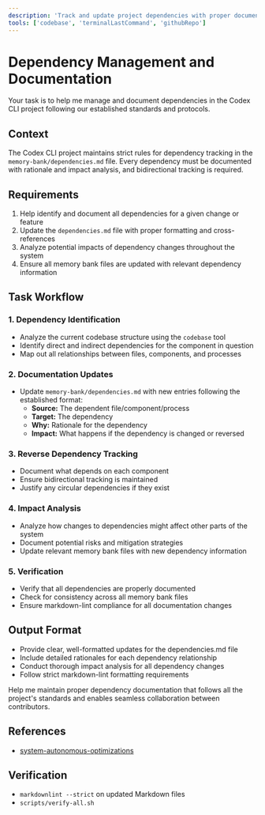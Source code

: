 ```yaml
---
description: 'Track and update project dependencies with proper documentation'
tools: ['codebase', 'terminalLastCommand', 'githubRepo']
---
```

# Dependency Management and Documentation

Your task is to help me manage and document dependencies in the Codex CLI project following our established standards and protocols.

## Context

The Codex CLI project maintains strict rules for dependency tracking in the `memory-bank/dependencies.md` file. Every dependency must be documented with rationale and impact analysis, and bidirectional tracking is required.

## Requirements

1. Help identify and document all dependencies for a given change or feature
2. Update the `dependencies.md` file with proper formatting and cross-references
3. Analyze potential impacts of dependency changes throughout the system
4. Ensure all memory bank files are updated with relevant dependency information

## Task Workflow

### 1. Dependency Identification

- Analyze the current codebase structure using the `codebase` tool
- Identify direct and indirect dependencies for the component in question
- Map out all relationships between files, components, and processes

### 2. Documentation Updates

- Update `memory-bank/dependencies.md` with new entries following the established format:
  - **Source:** The dependent file/component/process
  - **Target:** The dependency
  - **Why:** Rationale for the dependency
  - **Impact:** What happens if the dependency is changed or reversed

### 3. Reverse Dependency Tracking

- Document what depends on each component
- Ensure bidirectional tracking is maintained
- Justify any circular dependencies if they exist

### 4. Impact Analysis

- Analyze how changes to dependencies might affect other parts of the system
- Document potential risks and mitigation strategies
- Update relevant memory bank files with new dependency information

### 5. Verification

- Verify that all dependencies are properly documented
- Check for consistency across all memory bank files
- Ensure markdown-lint compliance for all documentation changes

## Output Format

- Provide clear, well-formatted updates for the dependencies.md file
- Include detailed rationales for each dependency relationship
- Conduct thorough impact analysis for all dependency changes
- Follow strict markdown-lint formatting requirements

Help me maintain proper dependency documentation that follows all the project's standards and enables seamless collaboration between contributors.

## References

- [system-autonomous-optimizations](../instructions/system-autonomous-optimizations.instructions.md)

## Verification

- `markdownlint --strict` on updated Markdown files
- `scripts/verify-all.sh`
